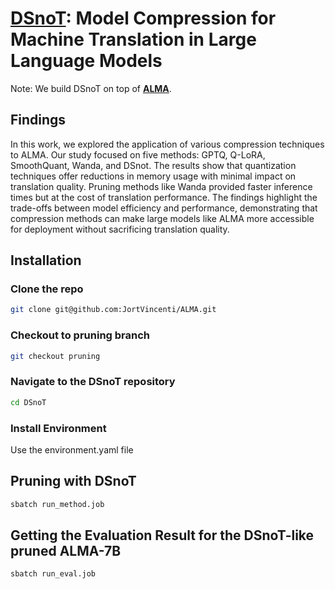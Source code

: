 # [**DSnoT**](https://github.com/zyxxmu/DSnoT): Model Compression for Machine Translation in Large Language Models
Note: We build DSnoT on top of [**ALMA**](https://github.com/jortVincenti/ALMA/).
## Findings

In this work, we explored the application of various compression techniques to ALMA. Our study focused on five methods: GPTQ, Q-LoRA, SmoothQuant, Wanda, and DSnot. The results show that quantization techniques offer reductions in memory usage with minimal impact on translation quality. Pruning methods like Wanda provided faster inference times but at the cost of translation performance. The findings highlight the trade-offs between model efficiency and performance, demonstrating that compression methods can make large models like ALMA more accessible for deployment without sacrificing translation quality.


## Installation
### Clone the repo
```bash
git clone git@github.com:JortVincenti/ALMA.git
```
### Checkout to pruning branch
```bash
git checkout pruning
```
### Navigate to the DSnoT repository 
```bash
cd DSnoT
```
### Install Environment
Use the environment.yaml file

## Pruning with DSnoT
```bash
sbatch run_method.job
```
## Getting the Evaluation Result for the DSnoT-like pruned ALMA-7B
```bash
sbatch run_eval.job
```